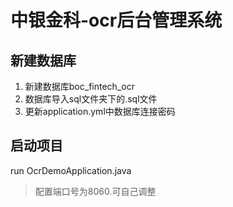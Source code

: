 # 中银金科-ocr后台管理系统

## 新建数据库

1. 新建数据库boc_fintech_ocr
2. 数据库导入sql文件夹下的.sql文件
3. 更新application.yml中数据库连接密码


## 启动项目
run OcrDemoApplication.java

> 配置端口号为8060.可自己调整